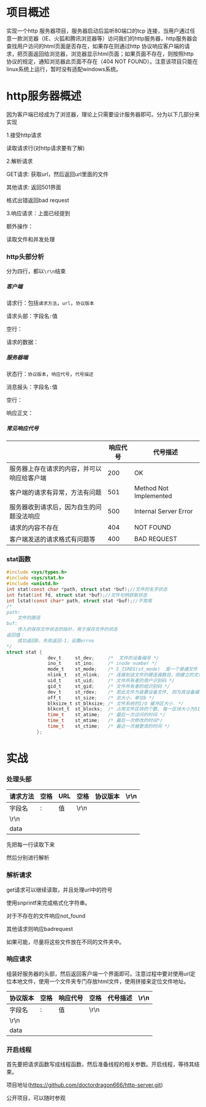 # 项目概述
实现一个http 服务器项目，服务器启动后监听80端口的tcp 连接，当用户通过任意一款浏览器（IE、火狐和腾讯浏览器等）访问我们的http服务器，http服务器会查找用户访问的html页面是否存在，如果存在则通过http 协议响应客户端的请求，把页面返回给浏览器，浏览器显示html页面；如果页面不存在，则按照http 协议的规定，通知浏览器此页面不存在（404 NOT FOUND）。注意该项目只能在linux系统上运行，暂时没有适配windows系统。

# http服务器概述

因为客户端已经成为了浏览器，理论上只需要设计服务器即可。分为以下几部分来实现

1.接受http请求

读取请求行(对http请求要有了解)

2.解析请求

GET请求: 获取url，然后返回url里面的文件

其他请求: 返回501界面

格式出错返回bad request

3.响应请求：上面已经提到

额外操作：

读取文件和并发处理

### http头部分析

分为四行，都以`\r\n`结束

##### 客户端

请求行：包括`请求方法`，`url`，`协议版本`

请求头部：字段名`:`值

空行：

请求的数据：

##### 服务器端

状态行：`协议版本`，`响应代号`，`代号描述`

消息报头：字段名`:`值

空行：

响应正文：

##### 常见响应代号

|                                            | 响应代号 | 代号描述               |
| ------------------------------------------ | -------- | ---------------------- |
| 服务器上存在请求的内容，并可以响应给客户端 | 200      | OK                     |
| 客户端的请求有异常，方法有问题             | 501      | Method Not Implemented |
| 服务器收到请求后，因为自生的问题没法响应   | 500      | Internal Server Error  |
| 请求的内容不存在                           | 404      | NOT FOUND              |
| 客户端发送的请求格式有问题等               | 400      | BAD REQUEST            |

### stat函数

```c
#include <sys/types.h>
#include <sys/stat.h>
#include <unistd.h>
int stat(const char *path, struct stat *buf);//文件的名字状态
int fstat(int fd, struct stat *buf);//文件句柄获取状态
int lstat(const char* path, struct stat *buf);//不常用
/*
path:
	文件的路径
buf:
	传入的保存文件状态的指针，用于保存文件的状态
返回值：
	成功返回0，失败返回-1，设置errno
*/
struct stat {
               dev_t     st_dev;     /*  文件的设备编号 */
               ino_t     st_ino;     /* inode number */
               mode_t    st_mode;    /* S_ISREG(st_mode)  是一个普通文件  S_ISDIR(st_mode)  是一个目录*/
               nlink_t   st_nlink;   /* 连接到该文件的硬连接数目，刚建立的文件值为1 */
               uid_t     st_uid;     /* 文件所有者的用户识别码 */
               gid_t     st_gid;     /* 文件所有者的组识别码 */
               dev_t     st_rdev;    /* 若此文件为装置设备文件, 则为其设备编号 */
               off_t     st_size;    /* 总大小，单位b */
               blksize_t st_blksize; /* 文件系统的I/O 缓冲区大小. */
               blkcnt_t  st_blocks;  /* 占用文件区块的个数, 每一区块大小为512 个字节 */
               time_t    st_atime;   /* 最后一次访问的时间 */
               time_t    st_mtime;   /* 最后一次修改的时间*/
               time_t    st_ctime;   /* 最近一次被更改的时间 */
           };
```

# 实战

### 处理头部

| 请求方法 | 空格 | URL  | 空格 | 协议版本 | \r\n |
| -------- | ---- | ---- | ---- | -------- | ---- |
| 字段名   | :    | 值   | \r\n |          |      |
| \r\n     |      |      |      |          |      |
| data     |      |      |      |          |      |

先把每一行读取下来

然后分别进行解析

### 解析请求

get请求可以继续读取，并且处理url中的符号

使用snprintf来完成格式化字符串。

对于不存在的文件响应not_found

其他请求则响应badrequest

如果可能，尽量将这些文件放在不同的文件夹中。

### 响应请求

组装好服务器的头部，然后返回客户端一个界面即可。注意过程中要对使用url定位本地文件，使用一个文件夹专门存放html文件，使用拼接来定位文件地址。

| 协议版本 | 空格 | 响应代号 | 空格 | 代号描述 | \r\n |
| -------- | ---- | -------- | ---- | -------- | ---- |
| 字段名   | :    | 值       | \r\n |          |      |
| \r\n     |      |          |      |          |      |
| data     |      |          |      |          |      |

### 开启线程

首先要把请求函数写成线程函数，然后准备线程的相关参数。开启线程，等待其结束。

项目地址(https://github.com/doctordragon666/http-server.git)

公开项目，可以随时参观
